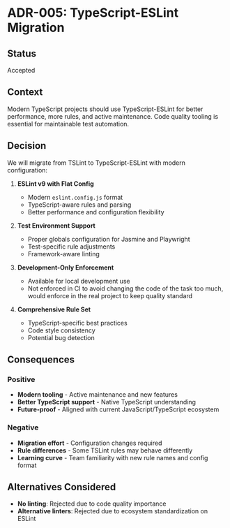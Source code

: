 # ADR-005: TypeScript-ESLint Migration

## Status
Accepted

## Context
Modern TypeScript projects should use TypeScript-ESLint for better performance, more rules, and active maintenance. Code quality tooling is essential for maintainable test automation.

## Decision
We will migrate from TSLint to TypeScript-ESLint with modern configuration:

1. **ESLint v9 with Flat Config**
   - Modern `eslint.config.js` format
   - TypeScript-aware rules and parsing
   - Better performance and configuration flexibility

2. **Test Environment Support**
   - Proper globals configuration for Jasmine and Playwright
   - Test-specific rule adjustments
   - Framework-aware linting

3. **Development-Only Enforcement**
   - Available for local development use
   - Not enforced in CI to avoid changing the code of the task too much, would enforce in the real project to keep quality standard

4. **Comprehensive Rule Set**
   - TypeScript-specific best practices
   - Code style consistency
   - Potential bug detection

## Consequences

### Positive
- **Modern tooling** - Active maintenance and new features
- **Better TypeScript support** - Native TypeScript understanding
- **Future-proof** - Aligned with current JavaScript/TypeScript ecosystem

### Negative
- **Migration effort** - Configuration changes required
- **Rule differences** - Some TSLint rules may behave differently
- **Learning curve** - Team familiarity with new rule names and config format

## Alternatives Considered
- **No linting**: Rejected due to code quality importance
- **Alternative linters**: Rejected due to ecosystem standardization on ESLint
